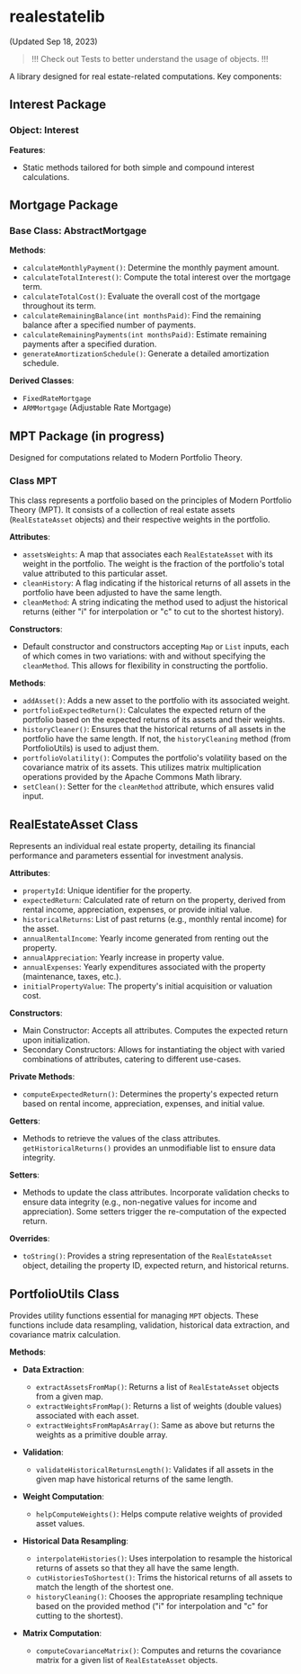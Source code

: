 # realestatelib

(Updated Sep 18, 2023)

> !!! Check out Tests to better understand the usage of objects. !!!

A library designed for real estate-related computations. Key components:

## Interest Package

### Object: Interest

**Features**:
- Static methods tailored for both simple and compound interest calculations.

## Mortgage Package

### Base Class: AbstractMortgage

**Methods**:
- `calculateMonthlyPayment()`: Determine the monthly payment amount.
- `calculateTotalInterest()`: Compute the total interest over the mortgage term.
- `calculateTotalCost()`: Evaluate the overall cost of the mortgage throughout its term.
- `calculateRemainingBalance(int monthsPaid)`: Find the remaining balance after a specified number of payments.
- `calculateRemainingPayments(int monthsPaid)`: Estimate remaining payments after a specified duration.
- `generateAmortizationSchedule()`: Generate a detailed amortization schedule.

**Derived Classes**:
- `FixedRateMortgage`
- `ARMMortgage` (Adjustable Rate Mortgage)

## MPT Package (in progress)

Designed for computations related to Modern Portfolio Theory.

### Class MPT

This class represents a portfolio based on the principles of Modern Portfolio Theory (MPT). It consists of a collection of real estate assets (`RealEstateAsset` objects) and their respective weights in the portfolio.

**Attributes**:
- `assetsWeights`: A map that associates each `RealEstateAsset` with its weight in the portfolio. The weight is the fraction of the portfolio's total value attributed to this particular asset.
- `cleanHistory`: A flag indicating if the historical returns of all assets in the portfolio have been adjusted to have the same length.
- `cleanMethod`: A string indicating the method used to adjust the historical returns (either "i" for interpolation or "c" to cut to the shortest history).

**Constructors**:
- Default constructor and constructors accepting `Map` or `List` inputs, each of which comes in two variations: with and without specifying the `cleanMethod`. This allows for flexibility in constructing the portfolio.

**Methods**:
- `addAsset()`: Adds a new asset to the portfolio with its associated weight.
- `portfolioExpectedReturn()`: Calculates the expected return of the portfolio based on the expected returns of its assets and their weights.
- `historyCleaner()`: Ensures that the historical returns of all assets in the portfolio have the same length. If not, the `historyCleaning` method (from PortfolioUtils) is used to adjust them.
- `portfolioVolatility()`: Computes the portfolio's volatility based on the covariance matrix of its assets. This utilizes matrix multiplication operations provided by the Apache Commons Math library.
- `setClean()`: Setter for the `cleanMethod` attribute, which ensures valid input.

## RealEstateAsset Class

Represents an individual real estate property, detailing its financial performance and parameters essential for investment analysis.

**Attributes**:
- `propertyId`: Unique identifier for the property.
- `expectedReturn`: Calculated rate of return on the property, derived from rental income, appreciation, expenses, or provide initial value.
- `historicalReturns`: List of past returns (e.g., monthly rental income) for the asset.
- `annualRentalIncome`: Yearly income generated from renting out the property.
- `annualAppreciation`: Yearly increase in property value.
- `annualExpenses`: Yearly expenditures associated with the property (maintenance, taxes, etc.).
- `initialPropertyValue`: The property's initial acquisition or valuation cost.

**Constructors**:
- Main Constructor: Accepts all attributes. Computes the expected return upon initialization.
- Secondary Constructors: Allows for instantiating the object with varied combinations of attributes, catering to different use-cases.

**Private Methods**:
- `computeExpectedReturn()`: Determines the property's expected return based on rental income, appreciation, expenses, and initial value.

**Getters**:
- Methods to retrieve the values of the class attributes. `getHistoricalReturns()` provides an unmodifiable list to ensure data integrity.

**Setters**:
- Methods to update the class attributes. Incorporate validation checks to ensure data integrity (e.g., non-negative values for income and appreciation). Some setters trigger the re-computation of the expected return.

**Overrides**:
- `toString()`: Provides a string representation of the `RealEstateAsset` object, detailing the property ID, expected return, and historical returns.

## PortfolioUtils Class

Provides utility functions essential for managing `MPT` objects. These functions include data resampling, validation, historical data extraction, and covariance matrix calculation.

**Methods**:

- **Data Extraction**:
  - `extractAssetsFromMap()`: Returns a list of `RealEstateAsset` objects from a given map.
  - `extractWeightsFromMap()`: Returns a list of weights (double values) associated with each asset.
  - `extractWeightsFromMapAsArray()`: Same as above but returns the weights as a primitive double array.
  
- **Validation**:
  - `validateHistoricalReturnsLength()`: Validates if all assets in the given map have historical returns of the same length.
  
- **Weight Computation**:
  - `helpComputeWeights()`: Helps compute relative weights of provided asset values.
  
- **Historical Data Resampling**:
  - `interpolateHistories()`: Uses interpolation to resample the historical returns of assets so that they all have the same length.
  - `cutHistoriesToShortest()`: Trims the historical returns of all assets to match the length of the shortest one.
  - `historyCleaning()`: Chooses the appropriate resampling technique based on the provided method ("i" for interpolation and "c" for cutting to the shortest).

- **Matrix Computation**:
  - `computeCovarianceMatrix()`: Computes and returns the covariance matrix for a given list of `RealEstateAsset` objects.
